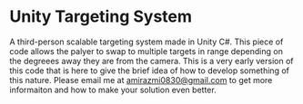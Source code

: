 # Unity Targeting System
A third-person scalable targeting system made in Unity C#. This piece of code allows the palyer to swap to multiple targets in range depending on the degreees away they are from the camera.
This is a very early version of this code that is here to give the brief idea of how to develop something of this nature. Please email me at amirazmi0830@gmail.com to get more informaiton and how to make your solution even better.
